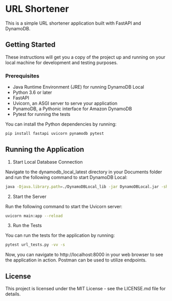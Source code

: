 # URL Shortener

This is a simple URL shortener application built with FastAPI and DynamoDB.

## Getting Started

These instructions will get you a copy of the project up and running on your local machine for development and testing purposes.

### Prerequisites

- Java Runtime Environment (JRE) for running DynamoDB Local
- Python 3.6 or later
- FastAPI
- Uvicorn, an ASGI server to serve your application
- PynamoDB, a Pythonic interface for Amazon DynamoDB
- Pytest for running the tests

You can install the Python dependencies by running:

```bash
pip install fastapi uvicorn pynamodb pytest
```

## Running the Application

1. Start Local Database Connection

Navigate to the dynamodb_local_latest directory in your Documents folder and run the following command to start DynamoDB Local:

```bash
java -Djava.library.path=./DynamoDBLocal_lib -jar DynamoDBLocal.jar -sharedDb
```

2. Start the Server

Run the following command to start the Uvicorn server:

```bash
uvicorn main:app --reload
```


3. Run the Tests

You can run the tests for the application by running:

```bash
pytest url_tests.py -vv -s
```


Now, you can navigate to http://localhost:8000 in your web browser to see the application in action. Postman can be used to utilize endpoints.

## License
This project is licensed under the MIT License - see the LICENSE.md file for details.
